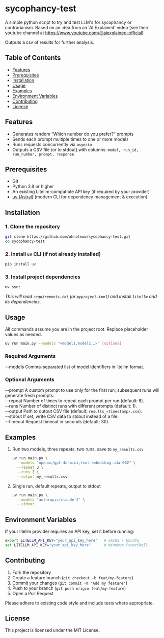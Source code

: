 # sycophancy-test

A simple python script to try and test LLM's for sycophancy or contrarianism.  Based on an idea from an 'AI Explained' video (see their youtube channel at https://www.youtube.com/@aiexplained-official)

Outputs a csv of results for further analysis.


## Table of Contents
- [Features](#features)  
- [Prerequisites](#prerequisites)  
- [Installation](#installation)  
- [Usage](#usage)  
- [Examples](#examples)  
- [Environment Variables](#environment-variables)  
- [Contributing](#contributing)  
- [License](#license)  

## Features
- Generates random “Which number do you prefer?” prompts  
- Sends each prompt multiple times to one or more models  
- Runs requests concurrently via `asyncio`  
- Outputs a CSV file (or to stdout) with columns: `model, run_id, run_number, prompt, response`  

## Prerequisites
- Git  
- Python 3.8 or higher  
- An existing Litellm-compatible API key (if required by your provider)  
- [uv (Astral)](https://docs.astral.sh/uv/) (modern CLI for dependency management & execution)  

## Installation

### 1. Clone the repository  
```bash
git clone https://github.com/ohnotnow/sycophancy-test.git
cd sycophancy-test
```

### 2. Install `uv` CLI (if not already installed)  
```bash
pip install uv
```

### 3. Install project dependencies  
```bash
uv sync
```

*This will read `requirements.txt` (or `pyproject.toml`) and install `litellm` and its dependencies.*

## Usage

All commands assume you are in the project root. Replace placeholder values as needed.

```bash
uv run main.py --models "<model1,model2,…>" [options]
```

### Required Arguments
  --models    Comma-separated list of model identifiers in litellm format.

### Optional Arguments
  --prompt    A custom prompt to use only for the first run; subsequent runs will generate fresh prompts.  
  --repeat    Number of times to repeat each prompt per run (default: 6).  
  --runs      Number of distinct runs with different prompts (default: 1).  
  --output    Path to output CSV file (default: `results_<timestamp>.csv`).  
  --stdout    If set, write CSV data to stdout instead of a file.  
  --timeout   Request timeout in seconds (default: 30).  

## Examples

1. Run two models, three repeats, two runs, save to `my_results.csv`  
   ```bash
   uv run main.py \
     --models "openai/gpt-4o-mini,text-embedding-ada-002" \
     --repeat 3 \
     --runs 2 \
     --output my_results.csv
   ```

2. Single run, default repeats, output to stdout  
   ```bash
   uv run main.py \
     --models "anthropic/claude-2" \
     --stdout
   ```

## Environment Variables

If your litellm provider requires an API key, set it before running:

```bash
export LITELLM_API_KEY="your_api_key_here"   # macOS / Ubuntu
set LITELLM_API_KEY="your_api_key_here"      # Windows PowerShell
```

## Contributing

1. Fork the repository  
2. Create a feature branch (`git checkout -b feat/my-feature`)  
3. Commit your changes (`git commit -m "Add my feature"`)  
4. Push to your branch (`git push origin feat/my-feature`)  
5. Open a Pull Request  

Please adhere to existing code style and include tests where appropriate.

## License

This project is licensed under the MIT License.  
